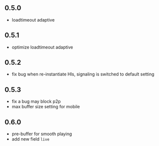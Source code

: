 ## 0.5.0
- loadtimeout adaptive

## 0.5.1
- optimize loadtimeout adaptive

## 0.5.2
- fix bug when re-instantiate Hls, signaling is switched to default setting

## 0.5.3
- fix a bug may block p2p
- max buffer size setting for mobile

## 0.6.0
- pre-buffer for smooth playing
- add new field `live`